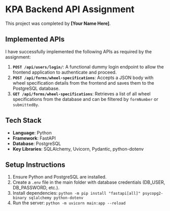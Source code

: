 # KPA Backend API Assignment

This project was completed by **[Your Name Here]**.

## Implemented APIs

I have successfully implemented the following APIs as required by the assignment:

1.  **`POST /api/users/login/`**: A functional dummy login endpoint to allow the frontend application to authenticate and proceed.
2.  **`POST /api/forms/wheel-specifications`**: Accepts a JSON body with wheel specification details from the frontend and saves them to the PostgreSQL database.
3.  **`GET /api/forms/wheel-specifications`**: Retrieves a list of all wheel specifications from the database and can be filtered by `formNumber` or `submittedBy`.

## Tech Stack

* **Language**: Python
* **Framework**: FastAPI
* **Database**: PostgreSQL
* **Key Libraries**: SQLAlchemy, Uvicorn, Pydantic, python-dotenv

## Setup Instructions

1.  Ensure Python and PostgreSQL are installed.
2.  Create a `.env` file in the main folder with database credentials (DB_USER, DB_PASSWORD, etc.).
3.  Install dependencies: `python -m pip install "fastapi[all]" psycopg2-binary sqlalchemy python-dotenv`
4.  Run the server: `python -m uvicorn main:app --reload`